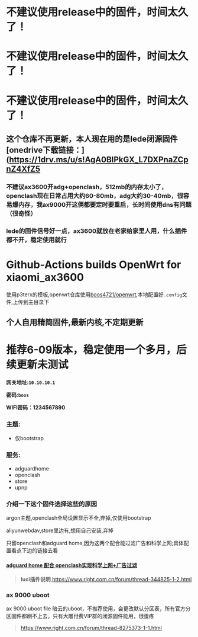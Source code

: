# 不建议使用release中的固件，时间太久了！
# 不建议使用release中的固件，时间太久了！
# 不建议使用release中的固件，时间太久了！

## 这个仓库不再更新，本人现在用的是lede闭源固件[onedrive下载链接：](https://1drv.ms/u/s!AgA0BIPkGX_L7DXPnaZCpnZ4XfZ5
### 不建议ax3600开adg+openclash，512mb的内存太小了，openclash现在日常占用大约60-80mb，adg大约30-40mb，很容易爆内存，我ax9000开这俩都要定时要重启，长时间使用dns有问题（很奇怪）
### lede的固件信号好一点，ax3600就放在老家给家里人用，什么插件都不开，稳定使用就行

# Github-Actions builds OpenWrt for xiaomi_ax3600

使用p3terx的模板,openwrt仓库使用[boos4721/openwrt](https://github.com/Boos4721/openwrt),本地配置好`.config`文件,上传到主目录下

## 个人自用精简固件,最新内核,不定期更新

# 推荐6-09版本，稳定使用一个多月，后续更新未测试

**网关地址:`10.10.10.1`**

**密码:`boos`**

**WIFI密码：1234567890**

### 主题:
- 仅bootstrap

### 服务:
- adguardhome
- openclash
- store
- upnp

### 介绍一下这个固件选择这些的原因

argon主题,openclash全局设置显示不全,弃掉,仅使用bootstrap

aliyunwebdav,store里边有,想用自己安装,弃掉

只留openclash和adguard home,因为这两个配合能过滤广告和科学上网;具体配置看点下边的链接去看

#### [adguard home 配合 openclash实现科学上网+广告过滤](https://github.com/vonl1/Openwrt_xiaomi_ax3600/blob/main/adguard_home%E9%85%8D%E5%90%88openclash.md)

>**luci插件说明**,https://www.right.com.cn/forum/thread-344825-1-2.html


### ax 9000 uboot 
ax 9000 uboot file 暗云的uboot，不推荐使用，会更改默认分区表，所有官方分区固件都刷不上去，只有大雕付费VIP群的闭源固件能用，很蛋疼
>https://www.right.com.cn/forum/thread-8275373-1-1.html
